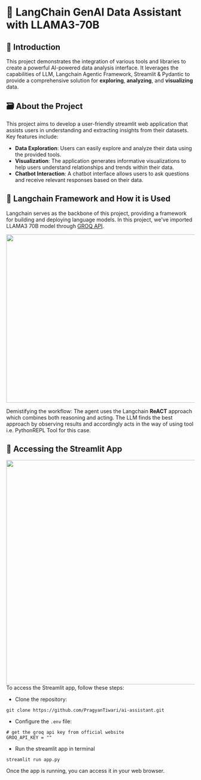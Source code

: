# 🤖 LangChain GenAI Data Assistant with LLAMA3-70B

## 🪼 Introduction
This project demonstrates the integration of various tools and libraries to create a powerful AI-powered data analysis interface. It leverages the capabilities of LLM, Langchain Agentic Framework, Streamlit & Pydantic to provide a comprehensive solution for **exploring**, **analyzing**, and **visualizing** data.

## 🗃️ About the Project
This project aims to develop a user-friendly streamlit web application that assists users in understanding and extracting insights from their datasets. Key features include:

- **Data Exploration**: Users can easily explore and analyze their data using the provided tools.
- **Visualization**: The application generates informative visualizations to help users understand relationships and trends within their data.
- **Chatbot Interaction**: A chatbot interface allows users to ask questions and receive relevant responses based on their data.


## 🦜 Langchain Framework and How it is Used
Langchain serves as the backbone of this project, providing a framework for building and deploying language models. In this project, we've imported LLAMA3 70B model through [GROQ API](https://groq.com/).


<img src="images/flow.png" width="1000" height="450">

Demistifying the workflow:
The agent uses the Langchain **ReACT** approach which combines both reasoning and acting. The LLM finds the best approach by observing results and accordingly acts in the way of using tool i.e. PythonREPL Tool for this case.

## 🔮 Accessing the Streamlit App
<img src="images/streamlit img.png" width="900" height="600">
To access the Streamlit app, follow these steps:

- Clone the repository:
```shell
git clone https://github.com/PragyanTiwari/ai-assistant.git
```
- Configure the `.env` file:
```shell
# get the groq api key from official website
GROQ_API_KEY = "" 
```
- Run the streamlit app in terminal
```shell
streamlit run app.py
```

Once the app is running, you can access it in your web browser.

